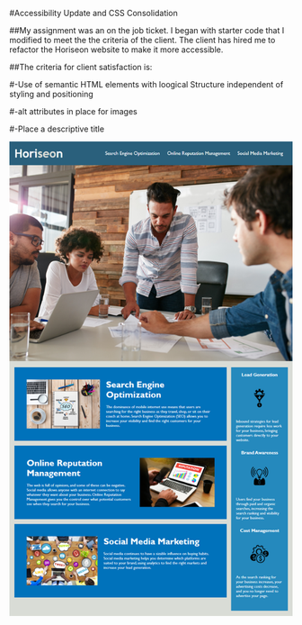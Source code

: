 #Accessibility Update and CSS Consolidation

##My assignment was an on the job ticket. I began with starter code that I modified to meet the the criteria of the client. The client has hired me to refactor the Horiseon website to make it more accessible. 


##The criteria for client satisfaction is:

#-Use of semantic HTML elements with loogical Structure independent of styling and positioning

#-alt attributes in place for images

#-Place a descriptive title

![Screenshot](images\01-html-css-git-homework-demo.png)
